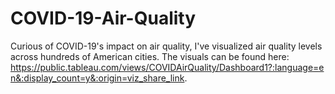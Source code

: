 # COVID-19-Air-Quality

Curious of COVID-19's impact on air quality, I've visualized air quality levels across hundreds of American cities. The visuals can be found here: https://public.tableau.com/views/COVIDAirQuality/Dashboard1?:language=en&:display_count=y&:origin=viz_share_link.





